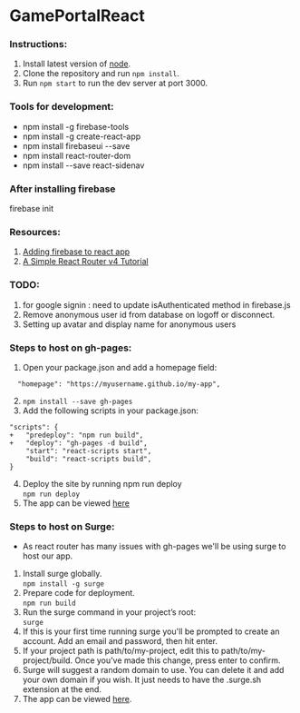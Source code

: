# GamePortalReact

### Instructions:
1. Install latest version of [node](https://nodejs.org/en/).
2. Clone the repository and run `npm install`.
3. Run `npm start` to run the dev server at port 3000.

### Tools for development:
- npm install -g firebase-tools  
- npm install -g create-react-app
- npm install firebaseui --save
- npm install react-router-dom
- npm install --save react-sidenav

### After installing firebase  
firebase init

### Resources:
1. [Adding firebase to react app](https://www.codementor.io/yurio/all-you-need-is-react-firebase-4v7g9p4kf)
2. [A Simple React Router v4 Tutorial](https://medium.com/@pshrmn/a-simple-react-router-v4-tutorial-7f23ff27adf)

### TODO:
1. for google signin : need to update isAuthenticated method in firebase.js
2. Remove anonymous user id from database on logoff or disconnect.
3. Setting up avatar and display name for anonymous users

### Steps to host on gh-pages:
1. Open your package.json and add a homepage field:
```
  "homepage": "https://myusername.github.io/my-app",
```
2. `npm install --save gh-pages`
3. Add the following scripts in your package.json:
```
"scripts": {
+   "predeploy": "npm run build",
+   "deploy": "gh-pages -d build",
    "start": "react-scripts start",
    "build": "react-scripts build",
}
```
4. Deploy the site by running npm run deploy  
`npm run deploy`
5. The app can be viewed [here](https://yoav-zibin.github.io/GamePortalReact/)

### Steps to host on Surge:
- As react router has many issues with gh-pages we'll be using surge to host our app.
1. Install surge globally.   
`npm install -g surge`
2. Prepare code for deployment.   
`npm run build`
3. Run the surge command in your project’s root:   
`surge`
4. If this is your first time running surge you'll be prompted to create an account. Add an email and password, then hit enter.
5. If your project path is path/to/my-project, edit this to path/to/my-project/build. Once you’ve made this change, press enter to confirm.
6. Surge will suggest a random domain to use. You can delete it and add your own domain if you wish. It just needs to have the .surge.sh extension at the end.
7. The app can be viewed [here](http://gameportal.surge.sh/).
